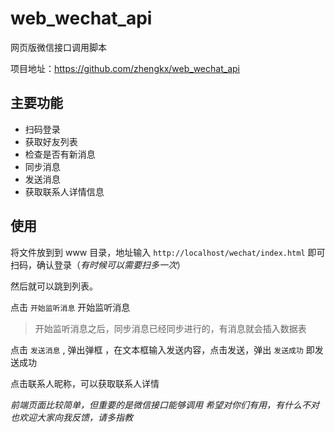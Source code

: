 # web_wechat_api
网页版微信接口调用脚本

项目地址：[<https://github.com/zhengkx/web_wechat_api>](<https://github.com/zhengkx/web_wechat_api>)

## 主要功能
  * 扫码登录
  * 获取好友列表
  * 检查是否有新消息
  * 同步消息
  * 发送消息
  * 获取联系人详情信息

## 使用
将文件放到到 www 目录，地址输入 `http://localhost/wechat/index.html` 即可扫码，确认登录（*有时候可以需要扫多一次*）

然后就可以跳到列表。

点击 `开始监听消息` 开始监听消息

> 开始监听消息之后，同步消息已经同步进行的，有消息就会插入数据表

点击 `发送消息` , 弹出弹框 ，在文本框输入发送内容，点击发送，弹出 `发送成功` 即发送成功

点击联系人昵称，可以获取联系人详情


*前端页面比较简单，但重要的是微信接口能够调用*
*希望对你们有用，有什么不对也欢迎大家向我反馈，请多指教*
